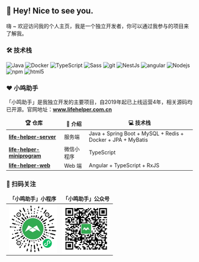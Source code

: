 <h2>👋 Hey! Nice to see you.</h2>
<p>嗨 ~ 欢迎访问我的个人主页，我是一个独立开发者，你可以通过我参与的项目来了解我。</p>

<h3>🛠️ 技术栈</h3>
<p>
  <img alt="Java" src="https://img.shields.io/badge/-Java-46a2f1?style=flat-square&logo=java&logoColor=white" />
  <img alt="Docker" src="https://img.shields.io/badge/-Docker-46a2f1?style=flat-square&logo=docker&logoColor=white" />
  <img alt="TypeScript" src="https://img.shields.io/badge/-TypeScript-007ACC?style=flat-square&logo=typescript&logoColor=white" />
  <img alt="Sass" src="https://img.shields.io/badge/-Sass-CC6699?style=flat-square&logo=sass&logoColor=white" />
  <img alt="git" src="https://img.shields.io/badge/-Git-F05032?style=flat-square&logo=git&logoColor=white" />
  <img alt="NestJs" src="https://img.shields.io/badge/-NestJs-ea2845?style=flat-square&logo=nestjs&logoColor=white" />
  <img alt="angular" src="https://img.shields.io/badge/-Angular-DD0031?style=flat-square&logo=angular&logoColor=white" />
  <img alt="Nodejs" src="https://img.shields.io/badge/-Nodejs-43853d?style=flat-square&logo=Node.js&logoColor=white" />
  <img alt="npm" src="https://img.shields.io/badge/-NPM-CB3837?style=flat-square&logo=npm&logoColor=white" />
  <img alt="html5" src="https://img.shields.io/badge/-HTML5-E34F26?style=flat-square&logo=html5&logoColor=white" />
</p>

<h3>❤️ 小鸣助手</h3>
<p>「小鸣助手」是我独立开发的主要项目，自2019年起已上线运营4年，相关源码均已开源。官网地址：<a href="https://www.lifehelper.com.cn/"><b>www.lifehelper.com.cn</b></a></p>
<table>
  <thead align="center">
    <tr>
      <td><b>🏆 仓库</b></td>
      <td><b>📜 介绍</b></td>
      <td><b>💻 技术栈</b></td>
    </tr>
  </thead>
  <tbody>
    <tr>
      <td>
        <a href="https://github.com/inlym/life-helper-server"><b>life-helper-server</b></a>
      </td>
      <td>服务端</td>
      <td>Java + Spring Boot + MySQL + Redis + Docker + JPA + MyBatis</td>
    </tr>
    <tr>
      <td>
        <a href="https://github.com/inlym/life-helper-miniprogram"><b>life-helper-miniprogram</b></a>
      </td>
      <td>微信小程序</td>
      <td>TypeScript</td>
    </tr>
    <tr>
      <td>
        <a href="https://github.com/inlym/life-helper-web"><b>life-helper-web</b></a>
      </td>
      <td>Web 端</td>
      <td>Angular + TypeScript + RxJS</td>
    </tr>

  </tbody>
</table>

<h3>📸 扫码关注</h3>
<table>
  <thead align="center">
    <tr>
      <td><b>「小鸣助手」小程序</b></td>
      <td><b>「小鸣助手」公众号</b></td>
    </tr>
  </thead>
  <tbody>
    <tr>
      <td>
        <img alt="「小鸣助手」小程序" src="./assets/qrcode/miniprogram.jpg" width="130" />
      </td>
      <td>
        <img alt="「小鸣助手」公众号" src="./assets/qrcode/offiaccount.jpg" width="130" />
      </td>
    </tr>
  </tbody>
</table>
